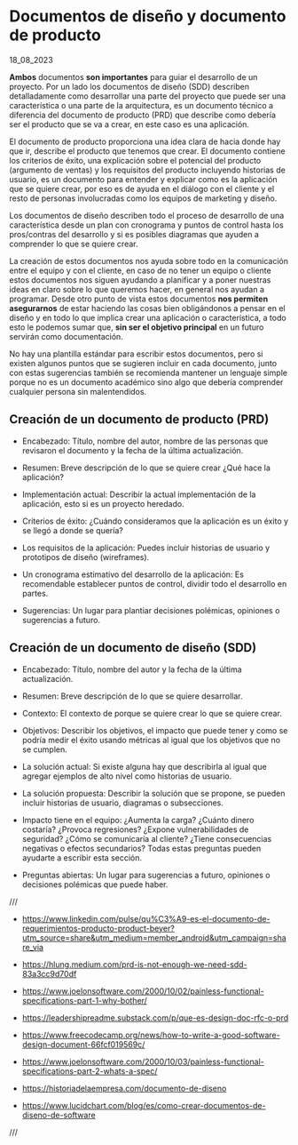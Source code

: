 # Documentos de diseño y documento de producto
18_08_2023

**Ambos** documentos **son importantes** para guiar el desarrollo de un proyecto. Por un lado los documentos de diseño (SDD) describen detalladamente como desarrollar una parte del proyecto que puede ser una característica o una parte de la arquitectura, es un documento técnico a diferencia del documento de producto (PRD) que describe como debería ser el producto que se va a crear, en este caso es una aplicación.

El documento de producto proporciona una idea clara de hacia donde hay que ir, describe el producto que tenemos que crear. El documento contiene los criterios de éxito, una explicación sobre el potencial del producto (argumento de ventas) y los requisitos del producto incluyendo historias de usuario, es un documento para entender y explicar como es la aplicación que se quiere crear, por eso es de ayuda en el diálogo con el cliente y el resto de personas involucradas como los equipos de marketing y diseño.

Los documentos de diseño describen todo el proceso de desarrollo de una característica desde un plan con cronograma y puntos de control hasta los pros/contras del desarrollo y si es posibles diagramas que ayuden a comprender lo que se quiere crear.

La creación de estos documentos nos ayuda sobre todo en la comunicación entre el equipo y con el cliente, en caso de no tener un equipo o cliente estos documentos nos siguen ayudando a planificar y a poner nuestras ideas en claro sobre lo que queremos hacer, en general nos ayudan a programar. Desde otro punto de vista estos documentos **nos permiten asegurarnos** de estar haciendo las cosas bien obligándonos a pensar en el diseño y en todo lo que implica crear una aplicación o característica, a todo esto le podemos sumar que, **sin ser el objetivo principal** en un futuro servirán como documentación.

No hay una plantilla estándar para escribir estos documentos, pero si existen algunos puntos que se sugieren incluir en cada documento, junto con estas sugerencias también se recomienda mantener un lenguaje simple porque no es un documento académico sino algo que debería comprender cualquier persona sin malentendidos.

## Creación de un documento de producto (PRD)

* Encabezado: Título, nombre del autor, nombre de las personas que revisaron el documento y la fecha de la última actualización.

* Resumen: Breve descripción de lo que se quiere crear ¿Qué hace la aplicación?

* Implementación actual: Describir la actual implementación de la aplicación, esto si es un proyecto heredado.

* Criterios de éxito: ¿Cuándo consideramos que la aplicación es un éxito y se llegó a donde se quería?

* Los requisitos de la aplicación: Puedes incluir historias de usuario y prototipos de diseño (wireframes).

* Un cronograma estimativo del desarrollo de la aplicación: Es recomendable establecer puntos de control, dividir todo el desarrollo en partes.

* Sugerencias: Un lugar para plantiar decisiones polémicas, opiniones o sugerencias a futuro.

## Creación de un documento de diseño (SDD)

* Encabezado: Título, nombre del autor y la fecha de la última actualización.

* Resumen: Breve descripción de lo que se quiere desarrollar.

* Contexto: El contexto de porque se quiere crear lo que se quiere crear.

* Objetivos: Describir los objetivos, el impacto que puede tener y como se podría medir el éxito usando métricas al igual que los objetivos que no se cumplen.

* La solución actual: Si existe alguna hay que describirla al igual que agregar ejemplos de alto nivel como historias de usuario.

* La solución propuesta: Describir la solución que se propone, se pueden incluir historias de usuario, diagramas o subsecciones.

* Impacto tiene en el equipo: ¿Aumenta la carga? ¿Cuánto dinero costaría? ¿Provoca regresiones? ¿Expone vulnerabilidades de seguridad? ¿Cómo se comunicaría al cliente? ¿Tiene consecuencias negativas o efectos secundarios? Todas estas preguntas pueden ayudarte a escribir esta sección.

* Preguntas abiertas: Un lugar para sugerencias a futuro, opiniones o decisiones polémicas que puede haber.

///

* https://www.linkedin.com/pulse/qu%C3%A9-es-el-documento-de-requerimientos-producto-product-beyer?utm_source=share&utm_medium=member_android&utm_campaign=share_via

* https://hlung.medium.com/prd-is-not-enough-we-need-sdd-83a3cc9d70df

* https://www.joelonsoftware.com/2000/10/02/painless-functional-specifications-part-1-why-bother/

* https://leadershipreadme.substack.com/p/que-es-design-doc-rfc-o-prd

* https://www.freecodecamp.org/news/how-to-write-a-good-software-design-document-66fcf019569c/

* https://www.joelonsoftware.com/2000/10/03/painless-functional-specifications-part-2-whats-a-spec/

* https://historiadelaempresa.com/documento-de-diseno

* https://www.lucidchart.com/blog/es/como-crear-documentos-de-diseno-de-software

///